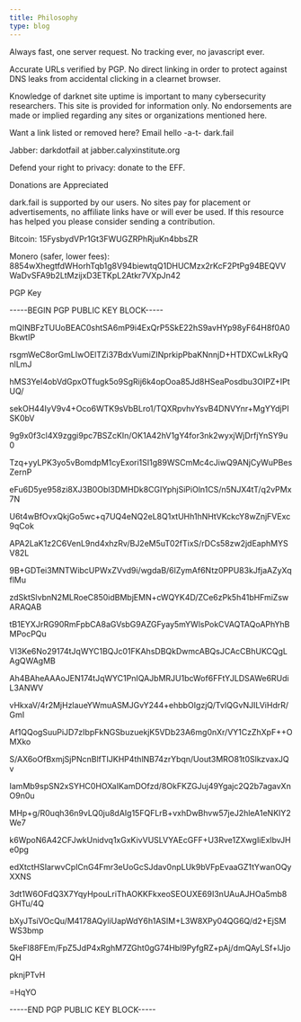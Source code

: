 ```yaml
---
title: Philosophy
type: blog
---
```

Always fast, one server request. No tracking ever, no javascript ever.



Accurate URLs verified by PGP. No direct linking in order to protect against DNS leaks from accidental clicking in a clearnet browser.



Knowledge of darknet site uptime is important to many cybersecurity researchers. This site is provided for information only. No endorsements are made or implied regarding any sites or organizations mentioned here.



Want a link listed or removed here? Email hello -a-t- dark.fail



Jabber: darkdotfail at jabber.calyxinstitute.org



Defend your right to privacy: donate to the EFF.



Donations are Appreciated

dark.fail is supported by our users. No sites pay for placement or advertisements, no affiliate links have or will ever be used. If this resource has helped you please consider sending a contribution.



Bitcoin: 15FysbydVPr1Gt3FWUGZRPhRjuKn4bbsZR



Monero (safer, lower fees): 8854wXhegtfdWHorhTqb1g8V94biewtqQ1DHUCMzx2rKcF2PtPg94BEQVVWaDvSFA9b2LtMzijxD3ETKpL2Atkr7VXpJn42



PGP Key

\-----BEGIN PGP PUBLIC KEY BLOCK-----



mQINBFzTUUoBEAC0shtSA6mP9i4ExQrP5SkE22hS9avHYp98yF64H8f0A0BkwtIP

rsgmWeC8orGmLIwOElTZi37BdxVumiZINprkipPbaKNnnjD+HTDXCwLkRyQnlLmJ

hMS3YeI4obVdGpxOTfugk5o9SgRij6k4opOoa85Jd8HSeaPosdbu3OIPZ+IPtUQ/

sekOH44IyV9v4+Oco6WTK9sVbBLro1/TQXRpvhvYsvB4DNVYnr+MgYYdjPISK0bV

9g9x0f3cl4X9zggi9pc7BSZcKIn/OK1A42hV1gY4for3nk2wyxjWjDrfjYnSY9u0

Tzq+yyLPK3yo5vBomdpM1cyExori1SI1g89WSCmMc4cJiwQ9ANjCyWuPBesZernP

eFu6D5ye958zi8XJ3B0Obl3DMHDk8CGIYphjSiPiOln1CS/n5NJX4tT/q2vPMx7N

U6t4wBfOvxQkjGo5wc+q7UQ4eNQ2eL8Q1xtUHh1hNHtVKckcY8wZnjFVExc9qCok

APA2LaK1z2C6VenL9nd4xhzRv/BJ2eM5uT02fTixS/rDCs58zw2jdEaphMYSV82L

9B+GDTei3MNTWibcUPWxZVvd9i/wgdaB/6lZymAf6Ntz0PPU83kJfjaAZyXqflMu

zdSktSlvbnN2MLRoeC850idBMbjEMN+cWQYK4D/ZCe6zPk5h41bHFmiZswARAQAB

tB1EYXJrRG90RmFpbCA8aGVsbG9AZGFyay5mYWlsPokCVAQTAQoAPhYhBMPocPQu

VI3Ke6No29174tJqWYC1BQJc01FKAhsDBQkDwmcABQsJCAcCBhUKCQgLAgQWAgMB

Ah4BAheAAAoJEN174tJqWYC1PnIQAJbMRJU1bcWof6FFtYJLDSAWe6RUdiL3ANWV

vHkxaV/4r2MjHzlaueYWmuASMJGvY244+ehbbOIgzjQ/TvIQGvNJILViHdrR/GmI

Af1QQogSuuPiJD7zIbpFkNGSbuzuekjK5VDb23A6mg0nXr/VY1CzZhXpF++OMXko

S/AX6oOfBxmjSjPNcnBlfTIJKHP4thlNB74zrYbqn/Uout3MRO81t0SlkzvaxJQv

IamMb9spSN2xSYHC0HOXaIKamDOfzd/8OkFKZGJuj49Ygajc2Q2b7agavXnO9n0u

MHp+g/R0uqh36n9vLQ0ju8dAIg15FQFLrB+vxhDwBhvw57jeJ2hleA1eNKIY2We7

k6WpoN6A42CFJwkUnidvq1xGxKivVUSLVYAEcGFF+U3Rve1ZXwgIiExlbvJHe0pg

edXtctHSIarwvCpICnG4Fmr3eUoGcSJdav0npLUk9bVFpEvaaGZ1tYwanOQyXXNS

3dt1W6OFdQ3X7YqyHpouLriThAOKKFkxeoSEOUXE69I3nUAuAJHOa5mb8GHTu/4Q

bXyJTsiVOcQu/M4178AQyliUapWdY6h1ASIM+L3W8XPy04QG6Q/d2+EjSMWS3bmp

5keFl88FEm/FpZ5JdP4xRghM7ZGht0gG74Hbl9PyfgRZ+pAj/dmQAyLSf+lJjoQH

pknjPTvH

\=HqYO

\-----END PGP PUBLIC KEY BLOCK-----
